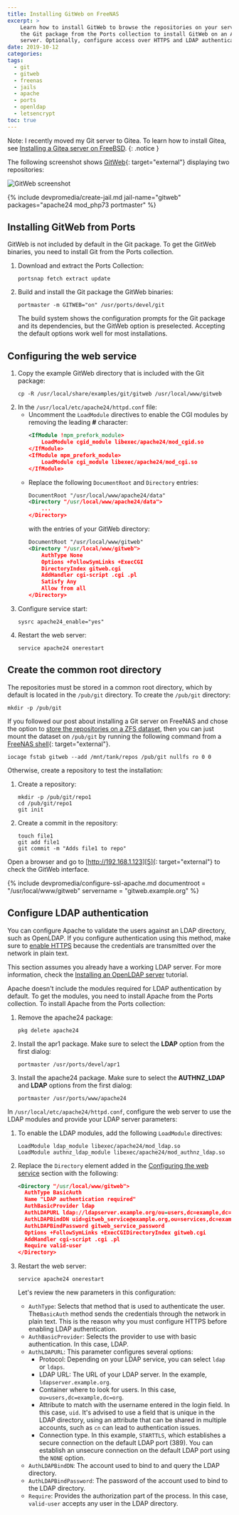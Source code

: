 ```yaml
---
title: Installing GitWeb on FreeNAS
excerpt: >
    Learn how to install GitWeb to browse the repositories on your server. Build
    the Git package from the Ports collection to install GitWeb on an Apache
    server. Optionally, configure access over HTTPS and LDAP authentication.
date: 2019-10-12
categories:
tags:
  - git
  - gitweb
  - freenas
  - jails
  - apache
  - ports
  - openldap
  - letsencrypt
toc: true
---
```


Note: I recently moved my Git server to Gitea. To learn how to install Gitea,
see [Installing a Gitea server on FreeBSD][6].
{: .notice }

The following screenshot shows [GitWeb][2]{: target="external"} displaying two
repositories:

![GitWeb screenshot][screenshot]

{% include devpromedia/create-jail.md
   jail-name="gitweb"
   packages="apache24 mod_php73 portmaster" %}

## Installing GitWeb from Ports

GitWeb is not included by default in the Git package. To get the GitWeb
binaries, you need to install Git from the Ports collection.

1. Download and extract the Ports Collection:
   ```shell
   portsnap fetch extract update
   ```
1. Build and install the Git package the GitWeb binaries:
   ```shell
   portmaster -m GITWEB="on" /usr/ports/devel/git
   ```
   The build system shows the configuration prompts for the Git package and its
   dependencies, but the GitWeb option is preselected. Accepting the default
   options work well for most installations.

## Configuring the web service

1. Copy the example GitWeb directory that is included with the Git package:
   ```shell
   cp -R /usr/local/share/examples/git/gitweb /usr/local/www/gitweb
   ```
1. In the `/usr/local/etc/apache24/httpd.conf` file:
   * Uncomment the `LoadModule` directives to enable the CGI modules by
     removing the leading **#** character:
     ```xml
     <IfModule !mpm_prefork_module>
         LoadModule cgid_module libexec/apache24/mod_cgid.so
     </IfModule>
     <IfModule mpm_prefork_module>
         LoadModule cgi_module libexec/apache24/mod_cgi.so
     </IfModule>
     ```
   * Replace the following `DocumentRoot` and `Directory` entries:
     ```xml
     DocumentRoot "/usr/local/www/apache24/data"
     <Directory "/usr/local/www/apache24/data">
         ...
     </Directory>
     ```
     with the entries of your GitWeb directory:
     ```xml
     DocumentRoot "/usr/local/www/gitweb"
     <Directory "/usr/local/www/gitweb">
         AuthType None
         Options +FollowSymLinks +ExecCGI
         DirectoryIndex gitweb.cgi
         AddHandler cgi-script .cgi .pl
         Satisfy Any
         Allow from all
     </Directory>
     ```
1. Configure service start:
   ```shell
   sysrc apache24_enable="yes"
   ```
1. Restart the web server:
   ```shell
   service apache24 onerestart
   ```

## Create the common root directory

The repositories must be stored in a common root directory, which by default is
located in the `/pub/git` directory. To create the `/pub/git` directory:
```shell
mkdir -p /pub/git
```

If you followed our post about installing a Git server on FreeNAS and chose the
option to [store the repositories on a ZFS dataset][1], then you can just mount
the dataset on `/pub/git` by running the following command from a
[FreeNAS shell][0]{: target="external"}.

```shell
iocage fstab gitweb --add /mnt/tank/repos /pub/git nullfs ro 0 0
```

Otherwise, create a repository to test the installation:

1. Create a repository:
   ```shell
   mkdir -p /pub/git/repo1
   cd /pub/git/repo1
   git init
   ```
1. Create a commit in the repository:
   ```shell
   touch file1
   git add file1
   git commit -m "Adds file1 to repo"
   ```

Open a browser and go to [http://192.168.1.123][5]{: target="external"} to check
the GitWeb interface.


{% include devpromedia/configure-ssl-apache.md
   documentroot = "/usr/local/www/gitweb"
   servername = "gitweb.example.org" %}


## Configure LDAP authentication

You can configure Apache to validate the users against an LDAP directory, such
as OpenLDAP. If you configure authentication using this method, make sure to
[enable HTTPS](#optional-configure-access-over-https) because the credentials
are transmitted over the network in plain text.

This section assumes you already have a working LDAP server. For more
information, check the [Installing an OpenLDAP server][7] tutorial.

Apache doesn't include the modules required for LDAP authentication by default.
To get the modules, you need to install Apache from the Ports collection. To
install Apache from the Ports collection:

1. Remove the apache24 package:
   ```
   pkg delete apache24
   ```
1. Install the apr1 package. Make sure to select the **LDAP** option from the
   first dialog:
   ```
   portmaster /usr/ports/devel/apr1
   ```
1. Install the apache24 package. Make sure to select the **AUTHNZ_LDAP** and
   **LDAP** options from the first dialog:
   ```
   portmaster /usr/ports/www/apache24
   ```

In `/usr/local/etc/apache24/httpd.conf`, configure the web server to use the
LDAP modules and provide your LDAP server parameters:

1. To enable the LDAP modules, add the following `LoadModule` directives:
   ```
   LoadModule ldap_module libexec/apache24/mod_ldap.so
   LoadModule authnz_ldap_module libexec/apache24/mod_authnz_ldap.so
   ```
1. Replace the `Directory` element added in the [Configuring the web
   service](#configuring-the-web-service) section with the following:
   ```xml
   <Directory "/usr/local/www/gitweb">
     AuthType BasicAuth
     Name "LDAP authentication required"
     AuthBasicProvider ldap
     AuthLDAPURL ldap://ldapserver.example.org/ou=users,dc=example,dc=org?uid STARTTLS
     AuthLDAPBindDN uid=gitweb_service@example.org,ou=services,dc=example,dc=org
     AuthLDAPBindPassword gitweb_service_password
     Options +FollowSymLinks +ExecCGIDirectoryIndex gitweb.cgi
     AddHandler cgi-script .cgi .pl
     Require valid-user
   </Directory>
   ```
1. Restart the web server:
   ```
   service apache24 onerestart
   ```

   Let's review the new parameters in this configuration:
   * `AuthType`: Selects that method that is used to authenticate the user.
     The`BasicAuth` method sends the credentials through the network in plain
     text. This is the reason why you must configure HTTPS before enabling LDAP
     authentication.
   * `AuthBasicProvider`: Selects the provider to use with basic authentication.
     In this case, LDAP.
   * `AuthLDAPURL`: This parameter configures several options:
     * Protocol: Depending on your LDAP service, you can select `ldap` or
     `ldaps`.
     * LDAP URL: The URL of your LDAP server. In the example,
       `ldapserver.example.org`.
     * Container where to look for users. In this case,
       `ou=users,dc=example,dc=org`.
     * Attribute to match with the username entered in the login field. In this
       case, `uid`. It's advised to use a field that is unique in the LDAP
       directory, using an attribute that can be shared in multiple accounts,
       such as `cn` can lead to authentication issues.
     * Connection type. In this example, `STARTTLS`, which establishes a secure
       connection on the default LDAP port (389). You can establish an unsecure
       connection on the default LDAP port using the `NONE` option.
   * `AuthLDAPBindDN`: The account used to bind to and query the LDAP directory.
   * `AuthLDAPBindPassword`: The password of the account used to bind to the
      LDAP directory.
   * `Require`: Provides the authorization part of the process. In this case,
     `valid-user` accepts any user in the LDAP directory.


[screenshot]: /blog/assets/images/gitweb-screenshot.png
[0]: https://www.ixsystems.com/documentation/freenas/11.2-U4.1/shell.html
[1]: /blog/git-server-freenas/#optional-storing-the-repositories-on-a-zfs-dataset
[2]: https://git-scm.com/docs/gitweb
[4]: /blog/git-server-freenas/
[5]: http://192.168.1.123
[6]: /blog/gitea-server-freebsd/
[7]: /blog/ldap-server-freenas/
